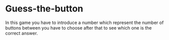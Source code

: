 # Guess-the-button
In this game you have to introduce a number which represent the number of buttons between you have to choose after that to see which one is the correct answer.
